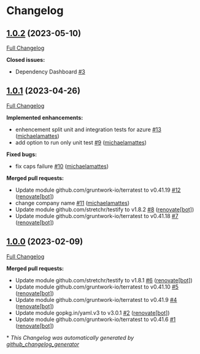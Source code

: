 # Changelog

## [1.0.2](https://github.com/telekom-mms/terratest-action/tree/1.0.2) (2023-05-10)

[Full Changelog](https://github.com/telekom-mms/terratest-action/compare/1.0.1...1.0.2)

**Closed issues:**

- Dependency Dashboard [\#3](https://github.com/telekom-mms/terratest-action/issues/3)

## [1.0.1](https://github.com/telekom-mms/terratest-action/tree/1.0.1) (2023-04-26)

[Full Changelog](https://github.com/telekom-mms/terratest-action/compare/1.0.0...1.0.1)

**Implemented enhancements:**

- enhencement split unit and integration tests for azure [\#13](https://github.com/telekom-mms/terratest-action/pull/13) ([michaelamattes](https://github.com/michaelamattes))
- add option to run only unit test [\#9](https://github.com/telekom-mms/terratest-action/pull/9) ([michaelamattes](https://github.com/michaelamattes))

**Fixed bugs:**

- fix caps failure [\#10](https://github.com/telekom-mms/terratest-action/pull/10) ([michaelamattes](https://github.com/michaelamattes))

**Merged pull requests:**

- Update module github.com/gruntwork-io/terratest to v0.41.19 [\#12](https://github.com/telekom-mms/terratest-action/pull/12) ([renovate[bot]](https://github.com/apps/renovate))
- change company name [\#11](https://github.com/telekom-mms/terratest-action/pull/11) ([michaelamattes](https://github.com/michaelamattes))
- Update module github.com/stretchr/testify to v1.8.2 [\#8](https://github.com/telekom-mms/terratest-action/pull/8) ([renovate[bot]](https://github.com/apps/renovate))
- Update module github.com/gruntwork-io/terratest to v0.41.18 [\#7](https://github.com/telekom-mms/terratest-action/pull/7) ([renovate[bot]](https://github.com/apps/renovate))

## [1.0.0](https://github.com/telekom-mms/terratest-action/tree/1.0.0) (2023-02-09)

[Full Changelog](https://github.com/telekom-mms/terratest-action/compare/74d6ba466ba49948f2f09ba500c74394bf832de2...1.0.0)

**Merged pull requests:**

- Update module github.com/stretchr/testify to v1.8.1 [\#6](https://github.com/telekom-mms/terratest-action/pull/6) ([renovate[bot]](https://github.com/apps/renovate))
- Update module github.com/gruntwork-io/terratest to v0.41.10 [\#5](https://github.com/telekom-mms/terratest-action/pull/5) ([renovate[bot]](https://github.com/apps/renovate))
- Update module github.com/gruntwork-io/terratest to v0.41.9 [\#4](https://github.com/telekom-mms/terratest-action/pull/4) ([renovate[bot]](https://github.com/apps/renovate))
- Update module gopkg.in/yaml.v3 to v3.0.1 [\#2](https://github.com/telekom-mms/terratest-action/pull/2) ([renovate[bot]](https://github.com/apps/renovate))
- Update module github.com/gruntwork-io/terratest to v0.41.6 [\#1](https://github.com/telekom-mms/terratest-action/pull/1) ([renovate[bot]](https://github.com/apps/renovate))



\* *This Changelog was automatically generated by [github_changelog_generator](https://github.com/github-changelog-generator/github-changelog-generator)*
